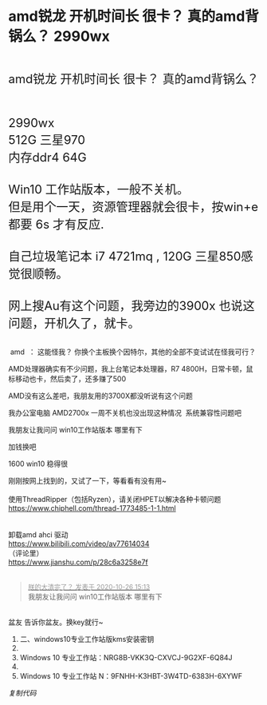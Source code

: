 # amd锐龙 开机时间长 很卡？ 真的amd背锅么？ 2990wx


<font size="5"><br />
amd锐龙 开机时间长 很卡？ 真的amd背锅么？ <br />
<br />
<br />
2990wx <br />
512G 三星970<br />
内存ddr4 64G<br />
<br />
Win10 工作站版本，一般不关机。<br />
但是用个一天，资源管理器就会很卡，按win+e 都要 6s 才有反应.<br />
<br />
自己垃圾笔记本 i7 4721mq , 120G 三星850感觉很顺畅。 <br />
<br />
网上搜Au有这个问题，我旁边的3900x 也说这问题，开机久了，就卡。<br />
</font><br />


<img src="static/image/smiley/default/lol.gif" smilieid="12" border="0" alt="" /> amd&nbsp;&nbsp;： 这能怪我？ 你换个主板换个因特尔，其他的全部不变试试在怪我可行？

AMD处理器确实有不少问题，我上台笔记本处理器，R7 4800H，日常卡顿，鼠标移动也卡，然后卖了，还多赚了500

AMD没有这么差吧，我朋友用的3700X都没听说有这个问题

我办公室电脑 AMD2700x 一周不关机也没出现这种情况&nbsp;&nbsp;系统兼容性问题吧

我朋友让我问问 win10工作站版本 哪里有下

加钱换吧

<img src="static/image/smiley/default/lol.gif" smilieid="12" border="0" alt="" />1600 win10 稳得很<img id="aimg_Ixmld" onclick="zoom(this, this.src, 0, 0, 0)" class="zoom" src="https://cdn.jsdelivr.net/gh/hishis/forum-master/public/images/patch.gif" onmouseover="img_onmouseoverfunc(this)" onload="thumbImg(this)" border="0" alt="" />

刚刚按网上找到的，又试了一下，等看看有没有用~<br />
<br />
使用ThreadRipper（包括Ryzen），请关闭HPET以解决各种卡顿问题&nbsp;&nbsp;<br />
https://www.chiphell.com/thread-1773485-1-1.html<br />
<br />
<br />
卸载amd ahci 驱动<br />
https://www.bilibili.com/video/av77614034<br />
（评论里）<br />
https://www.jianshu.com/p/28c6a3258e7f<br />
<br />


<div class="quote"><blockquote><font size="2"><a href="https://www.hostloc.com/forum.php?mod=redirect&amp;goto=findpost&amp;pid=9354292&amp;ptid=758608" target="_blank"><font color="#999999">朕的大清完了？ 发表于 2020-10-26 15:13</font></a></font><br />
我朋友让我问问 win10工作站版本 哪里有下</blockquote></div><br />
盆友 告诉你盆友。换key就行~<br /><div class="blockcode"><div id="code_Kdr"><ol><li>二、windows10专业工作站版kms安装密钥<br /><li><br /><li>Windows 10 专业工作站：NRG8B-VKK3Q-CXVCJ-9G2XF-6Q84J<br /><li><br /><li>Windows 10 专业工作站 N：9FNHH-K3HBT-3W4TD-6383H-6XYWF</ol></div><em onclick="copycode($('code_Kdr'));">复制代码</em></div>
